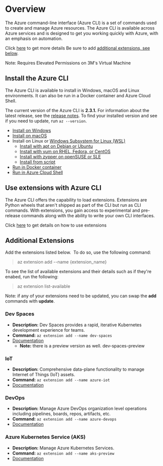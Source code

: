 # Overview

The Azure command-line interface (Azure CLI) is a set of commands used to create and manage Azure resources. The Azure CLI is available across Azure services and is designed to get you working quickly with Azure, with an emphasis on automation.

Click [here](https://docs.microsoft.com/en-us/cli/azure/what-is-azure-cli?view=azure-cli-latest) to get more details
Be sure to add [additional extensions, see below](#additional-extensions).

Note: Requires Elevated Permissions on 3M's Virtual Machine

## Install the Azure CLI

The Azure CLI is available to install in Windows, macOS and Linux environments. It can also be run in a Docker container and Azure Cloud Shell.

The current version of the Azure CLI is **2.3.1.** For information about the latest release, see the [release notes](https://docs.microsoft.com/en-us/cli/azure/release-notes-azure-cli?view=azure-cli-latest). To find your installed version and see if you need to update, run `az --version`.

   - [Install on Windows](https://docs.microsoft.com/en-us/cli/azure/install-azure-cli-windows?view=azure-cli-latest)
   - [Install on macOS](https://docs.microsoft.com/en-us/cli/azure/install-azure-cli-macos?view=azure-cli-latest)
   - Install on Linux or [Windows Subsystem for Linux (WSL)](https://docs.microsoft.com/en-us/windows/wsl/about)
       - [Install with apt on Debian or Ubuntu](https://docs.microsoft.com/en-us/cli/azure/install-azure-cli-apt?view=azure-cli-latest)
       - [Install with yum on RHEL, Fedora, or CentOS](https://docs.microsoft.com/en-us/cli/azure/install-azure-cli-yum?view=azure-cli-latest)
       - [Install with zypper on openSUSE or SLE](https://docs.microsoft.com/en-us/cli/azure/install-azure-cli-zypper?view=azure-cli-latest)
       - [Install from script](https://docs.microsoft.com/en-us/cli/azure/install-azure-cli-linux?view=azure-cli-latest)
   - [Run in Docker container](https://docs.microsoft.com/en-us/cli/azure/run-azure-cli-docker?view=azure-cli-latest)
   - [Run in Azure Cloud Shell](https://docs.microsoft.com/en-us/azure/cloud-shell/quickstart)

## Use extensions with Azure CLI

The Azure CLI offers the capability to load extensions. Extensions are Python wheels that aren't shipped as part of the CLI but run as CLI commands. With extensions, you gain access to experimental and pre-release commands along with the ability to write your own CLI interfaces.

Click [here](https://docs.microsoft.com/en-us/cli/azure/azure-cli-extensions-overview?view=azure-cli-latest#install-extensions) to get details on how to use extensions

## Additional Extensions

Add the extensions listed below.  To do so, use the following command:
> az extension add --name {extension_name}

To see the list of available extensions and their details such as if they're enabed, run the following:
> az extension list-available

Note: if any of your extensions need to be updated, you can swap the **add** commands with **update**.

### Dev Spaces

- **Description:** Dev Spaces provides a rapid, iterative Kubernetes development experience    for teams.
- **Command:** `az extension add --name dev-spaces`
- [Documentation](https://docs.microsoft.com/en-us/cli/azure/ext/dev-spaces/aks?view=azure-cli-latest)
    - **Note:** there is a preview version as well.  dev-spaces-preview

### IoT

- **Description:** Comprehensive data-plane functionality to manage Internet of Things (IoT) assets.
- **Command:** `az extension add --name azure-iot`
- [Documentation](https://docs.microsoft.com/en-us/cli/azure/ext/azure-iot/iot?view=azure-cli-latest)

### DevOps

- **Description:** Manage Azure DevOps organization level operations including pipelines, boards, repos, artifacts, etc.
- **Command:** `az extension add --name azure-devops`
- [Documentation](https://docs.microsoft.com/en-us/cli/azure/ext/azure-devops/?view=azure-cli-latest)

### Azure Kubernetes Service (AKS)

- **Description:** Manage Azure Kubernetes Services.
- **Command:** `az extension add --name aks-preview`
- [Documentation](https://docs.microsoft.com/en-us/cli/azure/ext/aks-preview/aks?view=azure-cli-latest)
